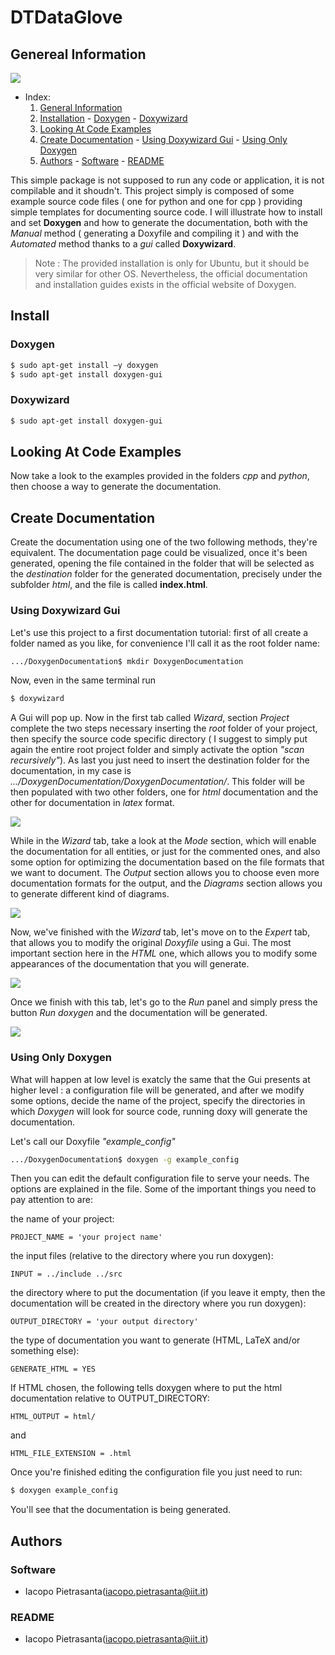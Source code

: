 # DTDataGlove

## Genereal Information

![](images/doxy.jpeg)

- Index:
  1. [General Information](#general-information)
  2. [Installation](#install)
          - [Doxygen](#doxygen)
          - [Doxywizard](#doxywizard)
  3. [Looking At Code Examples](#looking-at-code-examples)
  4. [Create Documentation](#create-documentation)
          - [Using Doxywizard Gui](#using-doxywizard-gui)
          - [Using Only Doxygen](#using-only-doxygen)
  5. [Authors](#authors)
          - [Software](#software)
          - [README](#readme)

This simple package is not supposed to run any code or application, it is not compilable and it shoudn't. This project simply is composed of  some example source code files ( one for python and one for cpp ) providing simple templates for documenting source code. I will illustrate how to install and set **Doxygen** and how to generate the documentation, both with the *Manual* method ( generating a Doxyfile and compiling it ) and with the *Automated* method thanks to a *gui* called **Doxywizard**.

>Note : The provided installation is only for Ubuntu, but it should be very similar for other OS. Nevertheless, the official documentation and installation guides exists in the official website of Doxygen.

## Install

### Doxygen

```bash
$ sudo apt-get install –y doxygen
$ sudo apt-get install doxygen-gui
```

### Doxywizard

```bash
$ sudo apt-get install doxygen-gui
```

## Looking At Code Examples

Now take a look to the examples provided in the folders *cpp* and *python*, then choose a way to generate the documentation.

## Create Documentation

Create the documentation using one of the two following methods, they're equivalent. The documentation page could be visualized, once it's been generated, opening the file contained in the folder that will be selected as the *destination* folder for the generated documentation, precisely under the subfolder *html*, and the file is called **index.html**.

### Using Doxywizard Gui

Let's use this project to a first documentation tutorial: first of all create a folder named as you like, for convenience I'll call it as the root folder name:

```bash
.../DoxygenDocumentation$ mkdir DoxygenDocumentation
```
Now, even in the same terminal run
```bash
$ doxywizard
```
A Gui will pop up. Now in the first tab called *Wizard*, section *Project* complete the two steps necessary inserting the *root* folder of your project, then specify the source code specific directory ( I suggest to simply put again the entire root project folder and simply activate the option *"scan recursively"*). As last you just need to insert the destination folder for the documentation, in my case is *.../DoxygenDocumentation/DoxygenDocumentation/*. This folder will be then populated with two other folders, one for *html* documentation and the other for documentation in *latex* format.

![](images/doxy_project.png)

While in the *Wizard* tab, take a look at the *Mode* section, which will enable the documentation for all entities, or just for the commented ones, and also some option for optimizing the documentation based on the file formats that we want to document. The *Output* section allows you to choose even more documentation formats for the output, and the *Diagrams* section allows you to generate different kind of diagrams.

![](images/doxy_mode.png)

Now, we've finished with the *Wizard* tab, let's move on to the *Expert* tab, that allows you to modify the original *Doxyfile* using a Gui. The most important section here in the *HTML* one, which allows you to modify some appearances of the documentation that you will generate.

![](images/doxy_expert.png)

Once we finish with this tab, let's go to the *Run* panel and simply press the button *Run doxygen* and the documentation will be generated.

![](images/doxy_run.png)

### Using Only Doxygen

What will happen at low level is exatcly the same that the Gui presents at higher level : a configuration file will be generated, and after we modify some options, decide the name of the project, specify the directories in which *Doxygen* will look for source code, running doxy will generate the documentation.

Let's call our Doxyfile *"example_config"*

```bash
.../DoxygenDocumentation$ doxygen -g example_config
```
Then you can edit the default configuration file to serve your needs. The options are explained in the file. Some of the important things you need to pay attention to are:

the name of your project:
```
PROJECT_NAME = 'your project name'
```
the input files (relative to the directory where you run doxygen):
```
INPUT = ../include ../src
```
the directory where to put the documentation (if you leave it empty, then the documentation will be created in the directory where you run doxygen):
```
OUTPUT_DIRECTORY = 'your output directory'
```
the type of documentation you want to generate (HTML, LaTeX and/or something else):
```
GENERATE_HTML = YES
```
If HTML chosen, the following tells doxygen where to put the html documentation relative to OUTPUT_DIRECTORY:
```
HTML_OUTPUT = html/
```
and
```
HTML_FILE_EXTENSION = .html
```

Once you're finished editing the configuration file you just need to run:

```bash
$ doxygen example_config
```

You'll see that the documentation is being generated.

## Authors

### Software

- Iacopo Pietrasanta(iacopo.pietrasanta@iit.it)

### README

- Iacopo Pietrasanta(iacopo.pietrasanta@iit.it)
